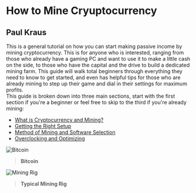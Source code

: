 # How to Mine Cryuptocurrency  
## Paul Kraus  
This is a general tutorial on how you can start making passive income by mining cryptocurrency.  This is for anyone who is interested, ranging from those who already have a gaming PC and want to use it to make a little cash on the side, to those who have the capital and the drive to build a dedicated mining farm.  This guide will walk total beginners through everything they need to know to get started, and even has helpful tips for those who are already mining to step up their game and dial in their settings for maximum profits.  
This guide is broken down into three main sections, start with the first section if you're a beginner or feel free to skip to the third if you're already mining:  
+ [What is Cryptocurrency and Mining?][1]
+ [Getting the Right Setup][2]  
+ [Method of Mining and Software Selection][3]  
+ [Overclocking and Optimizing][4]  

[1]: https://github.com/pgkraus/How-to-Mine-Crypto/blob/main/What%20is%20Crypto.md
[2]: https://github.com/pgkraus/How-to-Mine-Crypto/blob/main/Getting%20the%20Right%20Setup.md
[3]: https://github.com/pgkraus/How-to-Mine-Crypto/blob/main/Method%20and%20Software.md
[4]: https://github.com/pgkraus/How-to-Mine-Crypto/tree/main
![Bitcoin](https://economictimes.indiatimes.com/thumb/msid-79280279,width-1200,height-900,resizemode-4,imgsize-678018/bitcoin.jpg?from=mdr)  
>**Bitcoin**

![Mining Rig](https://i.ebayimg.com/images/g/y60AAOSwa1ZcMMg9/s-l400.jpg)
>**Typical Mining Rig**
